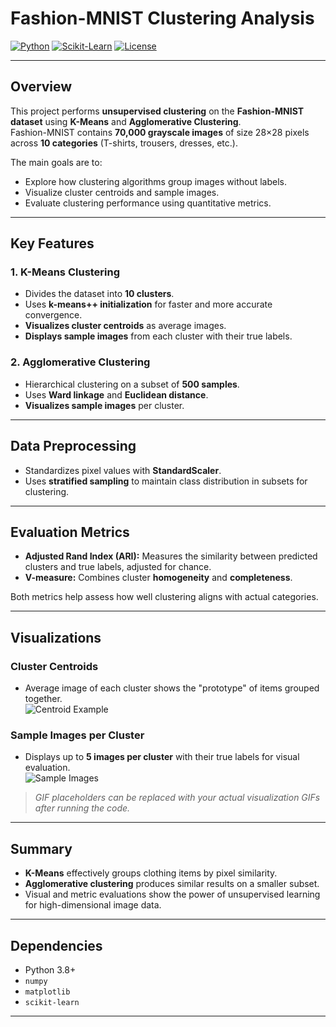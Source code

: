 # Fashion-MNIST Clustering Analysis

[![Python](https://img.shields.io/badge/Python-3.8+-blue)](https://www.python.org/) 
[![Scikit-Learn](https://img.shields.io/badge/Scikit--Learn-1.2+-orange)](https://scikit-learn.org/stable/) 
[![License](https://img.shields.io/badge/License-MIT-green)](LICENSE)

---

## Overview
This project performs **unsupervised clustering** on the **Fashion-MNIST dataset** using **K-Means** and **Agglomerative Clustering**.  
Fashion-MNIST contains **70,000 grayscale images** of size 28×28 pixels across **10 categories** (T-shirts, trousers, dresses, etc.).  

The main goals are to:
- Explore how clustering algorithms group images without labels.
- Visualize cluster centroids and sample images.
- Evaluate clustering performance using quantitative metrics.

---

## Key Features

### **1. K-Means Clustering**
- Divides the dataset into **10 clusters**.  
- Uses **k-means++ initialization** for faster and more accurate convergence.  
- **Visualizes cluster centroids** as average images.  
- **Displays sample images** from each cluster with their true labels.

### **2. Agglomerative Clustering**
- Hierarchical clustering on a subset of **500 samples**.  
- Uses **Ward linkage** and **Euclidean distance**.  
- **Visualizes sample images** per cluster.

---

## Data Preprocessing
- Standardizes pixel values with **StandardScaler**.  
- Uses **stratified sampling** to maintain class distribution in subsets for clustering.

---

## Evaluation Metrics
- **Adjusted Rand Index (ARI):** Measures the similarity between predicted clusters and true labels, adjusted for chance.  
- **V-measure:** Combines cluster **homogeneity** and **completeness**.  

Both metrics help assess how well clustering aligns with actual categories.

---

## Visualizations

### Cluster Centroids
- Average image of each cluster shows the "prototype" of items grouped together.  
![Centroid Example](https://via.placeholder.com/600x150?text=Cluster+Centroids+GIF)

### Sample Images per Cluster
- Displays up to **5 images per cluster** with their true labels for visual evaluation.  
![Sample Images](https://via.placeholder.com/600x300?text=Sample+Images+GIF)

> *GIF placeholders can be replaced with your actual visualization GIFs after running the code.*

---

## Summary
- **K-Means** effectively groups clothing items by pixel similarity.  
- **Agglomerative clustering** produces similar results on a smaller subset.  
- Visual and metric evaluations show the power of unsupervised learning for high-dimensional image data.

---

## Dependencies
- Python 3.8+
- `numpy`
- `matplotlib`
- `scikit-learn`

---
